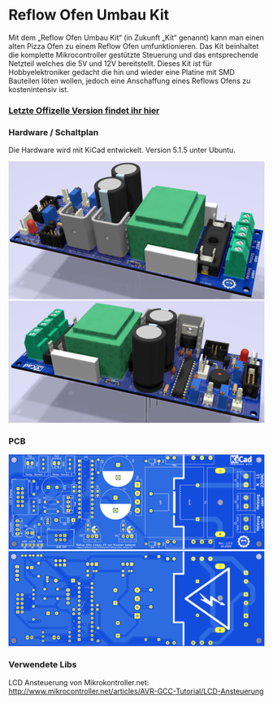 # Reflow Ofen Umbau Kit
Mit dem „Reflow Ofen Umbau Kit“ (in Zukunft „Kit“ genannt) kann man einen alten Pizza Ofen zu einem Reflow Ofen umfunktionieren. Das Kit beinhaltet die komplette Mikrocontroller gestützte Steuerung und das entsprechende Netzteil welches die 5V und 12V bereitstellt. Dieses Kit ist für Hobbyelektroniker gedacht die hin und wieder eine Platine mit SMD Bauteilen löten wollen, jedoch eine Anschaffung eines Reflows Ofens zu kostenintensiv ist.

### [Letzte Offizelle Version findet ihr hier](https://github.com/ThKattanek/reflow_ofen_umbau_kit/releases/latest)

### Hardware / Schaltplan
Die Hardware wird mit KiCad entwickelt. Version 5.1.5 unter Ubuntu.


![image1](/doc/3d_pcb_01.png)
![image2](/doc/3d_pcb_02.png)

### PCB
![image3](/doc/pcb_front.png)
![image4](/doc/pcb_back.png)

### Verwendete Libs
LCD Ansteuerung von Mikrokontroller.net: http://www.mikrocontroller.net/articles/AVR-GCC-Tutorial/LCD-Ansteuerung
